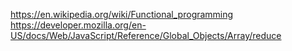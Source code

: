 https://en.wikipedia.org/wiki/Functional_programming
https://developer.mozilla.org/en-US/docs/Web/JavaScript/Reference/Global_Objects/Array/reduce